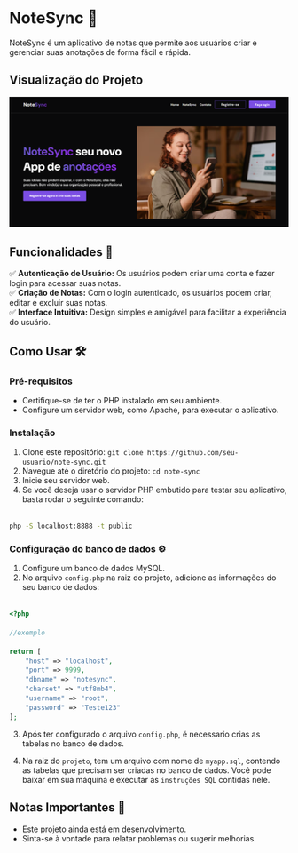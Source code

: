 # NoteSync 📝

NoteSync é um aplicativo de notas que permite aos usuários criar e gerenciar suas anotações de forma fácil e rápida.

## Visualização do Projeto
<img src=".github/preview.png">

## Funcionalidades 🚀

:white_check_mark: **Autenticação de Usuário:** Os usuários podem criar uma conta e fazer login para acessar suas notas.<br>
:white_check_mark: **Criação de Notas:** Com o login autenticado, os usuários podem criar, editar e excluir suas notas.<br>
:white_check_mark: **Interface Intuitiva:** Design simples e amigável para facilitar a experiência do usuário.<br>

## Como Usar 🛠️

### Pré-requisitos

- Certifique-se de ter o PHP instalado em seu ambiente.
- Configure um servidor web, como Apache, para executar o aplicativo.

### Instalação

1. Clone este repositório: `git clone https://github.com/seu-usuario/note-sync.git`
2. Navegue até o diretório do projeto: `cd note-sync`
3. Inicie seu servidor web. 
4. Se você deseja usar o servidor PHP embutido para testar seu aplicativo, basta rodar o seguinte comando:

```bash

php -S localhost:8888 -t public

```

### Configuração do banco de dados ⚙️

1. Configure um banco de dados MySQL.
2. No arquivo `config.php` na raiz do projeto, adicione as informações do seu banco de dados:

```php

<?php 

//exemplo

return [
    "host" => "localhost",
    "port" => 9999,
    "dbname" => "notesync",
    "charset" => "utf8mb4",
    "username" => "root", 
    "password" => "Teste123"
];

```
3. Após ter configurado o arquivo `config.php`, é necessario crias as tabelas no banco de dados.

4. Na raiz do `projeto`, tem um arquivo com nome de `myapp.sql`, contendo as tabelas que precisam ser criadas no banco de dados. Você pode baixar em sua máquina e executar as `instruções SQL` contidas nele.


## Notas Importantes 📜

- Este projeto ainda está em desenvolvimento.
- Sinta-se à vontade para relatar problemas ou sugerir melhorias.






